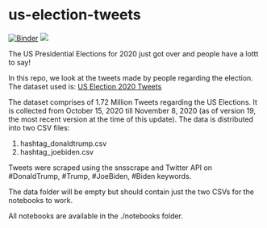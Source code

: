 # us-election-tweets

[![Binder](https://mybinder.org/badge_logo.svg)](https://mybinder.org/v2/gh/theDrake1010/us-election-tweets/main)
<a href="https://github.com/theDrake1010" target="blank">
<img src="https://img.shields.io/badge/Made%20by-theDrake1010-orange?style=plastic"/>
</a>


The US Presidential Elections for 2020 just got over and people have a lottt to say! 

In this repo, we look at the tweets made by people regarding the election. The dataset used is:
[US Election 2020 Tweets](https://www.kaggle.com/manchunhui/us-election-2020-tweets)


The dataset comprises of 1.72 Million Tweets regarding the US Elections. It is collected from October 15, 2020 till November 8, 2020 (as of version 19, the most recent version at the time of this update).
The data is distributed into two CSV files:
1. hashtag_donaldtrump.csv
2. hashtag_joebiden.csv

Tweets were scraped using the snsscrape and Twitter API on #DonaldTrump, #Trump, #JoeBiden, #Biden keywords.

The data folder will be empty but should contain just the two CSVs for the notebooks to work.

All notebooks are available in the ./notebooks folder.
